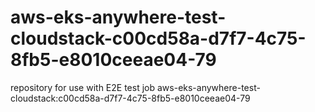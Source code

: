 # aws-eks-anywhere-test-cloudstack-c00cd58a-d7f7-4c75-8fb5-e8010ceeae04-79
repository for use with E2E test job aws-eks-anywhere-test-cloudstack:c00cd58a-d7f7-4c75-8fb5-e8010ceeae04-79
